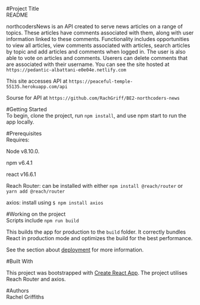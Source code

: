 #Project Title<br/>
README

northcodersNews is an API created to serve news articles on a range of topics. These articles have comments associated with them, along with user information linked to these comments. Functionality includes opportunities to view all articles, view comments associated with articles, search articles by topic and add articles and comments when logged in. The user is also able to vote on articles and comments. Userers can delete comments that are associated with their username.
You can see the site hosted at
`https://pedantic-albattani-e0e04e.netlify.com`

This site accesses API at `https://peaceful-temple-55135.herokuapp.com/api`

Sourse for API at `https://github.com/RachGriff/BE2-northcoders-news`

#Getting Started<br/>
To begin, clone the project, run `npm install`, and use npm start to run the app locally.

#Prerequisites<br/>
Requires:

Node v8.10.0.

npm v6.4.1

react v16.6.1

Reach Router: can be installed with either `npm install @reach/router` or `yarn add @reach/router`

axios: install using `$ npm install axios`

#Working on the project<br/>
Scripts include `npm run build`

This builds the app for production to the `build` folder.
It correctly bundles React in production mode and optimizes the build for the best performance.

See the section about [deployment](https://facebook.github.io/create-react-app/docs/deployment) for more information.

#Built With<br/>

This project was bootstrapped with [Create React App](https://github.com/facebook/create-react-app).
The project utilises Reach Router and axios.

#Authors<br/>
Rachel Griffiths
